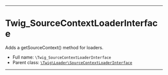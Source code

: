 ***

# Twig_SourceContextLoaderInterface

Adds a getSourceContext() method for loaders.

* Full name: `\Twig_SourceContextLoaderInterface`
* Parent class: [`\Twig\Loader\SourceContextLoaderInterface`](./Twig/Loader/SourceContextLoaderInterface.md)

***

